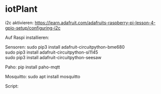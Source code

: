 # iotPlant
i2c aktivieren:
https://learn.adafruit.com/adafruits-raspberry-pi-lesson-4-gpio-setup/configuring-i2c

Auf Raspi installieren:

Sensoren:
sudo pip3 install adafruit-circuitpython-bme680<br />
sudo pip3 install adafruit-circuitpython-si1145<br />
sudo pip3 install adafruit-circuitpython-seesaw<br />

Paho:
pip install paho-mqtt

Mosquitto:
sudo apt install mosquitto

Script:
